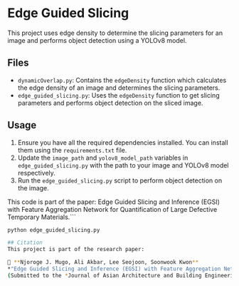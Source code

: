 # Edge Guided Slicing

This project uses edge density to determine the slicing parameters for an image and performs object detection using a YOLOv8 model.

## Files

- `dynamicOverlap.py`: Contains the `edgeDensity` function which calculates the edge density of an image and determines the slicing parameters.
- `edge_guided_slicing.py`: Uses the `edgeDensity` function to get slicing parameters and performs object detection on the sliced image.

## Usage

1. Ensure you have all the required dependencies installed. You can install them using the `requirements.txt` file.
2. Update the `image_path` and `yolov8_model_path` variables in `edge_guided_slicing.py` with the path to your image and YOLOv8 model respectively.
3. Run the `edge_guided_slicing.py` script to perform object detection on the image.

This code is part of the paper: Edge Guided Slicing and Inference (EGSI) with Feature Aggregation Network for Quantification of Large Defective Temporary Materials.```

```sh
python edge_guided_slicing.py

## Citation
This project is part of the research paper:  

📄 **Njoroge J. Mugo, Ali Akbar, Lee Seojoon, Soonwook Kwon**  
*"Edge Guided Slicing and Inference (EGSI) with Feature Aggregation Network for Quantification of Large Defective Temporary Materials"*  
(Submitted to the *Journal of Asian Architecture and Building Engineering, 2025*)  
